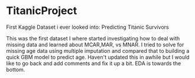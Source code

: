 # TitanicProject
First Kaggle Dataset i ever looked into: Predicting Titanic Survivors

This was the first dataset I where started investigating how to deal with missing data and learned about MCAR,MAR, vs MNAR. I tried to solve for missing age data 
using multiple imputation and compared that to building a quick GBM model to predict age. Haven't updated this in awhile but I would like to go back and add comments and fix it up a bit. EDA is towards the bottom.
